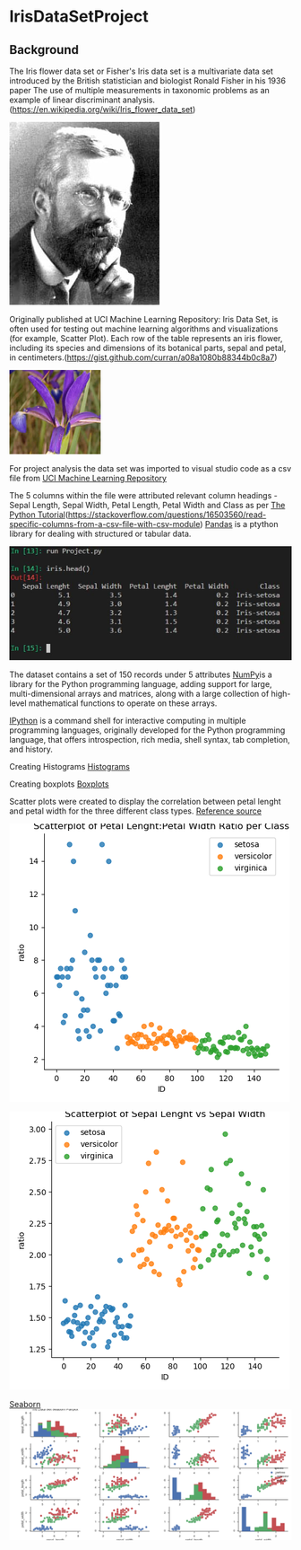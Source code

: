 IrisDataSetProject
==========================================================
Background
----------------------------------------------------------
The Iris flower data set or Fisher's Iris data set is a multivariate data set introduced by the British statistician and biologist Ronald Fisher in his 1936 paper The use of multiple measurements in taxonomic problems as an example of linear discriminant analysis.(https://en.wikipedia.org/wiki/Iris_flower_data_set)

![Ronald Fisher](R._A._Fischer.jpg)  

Originally published at UCI Machine Learning Repository: Iris Data Set, is often used for testing out machine learning algorithms and visualizations (for example, Scatter Plot). Each row of the table represents an iris flower, including its species and dimensions of its botanical parts, sepal and petal, in centimeters.(https://gist.github.com/curran/a08a1080b88344b0c8a7)

![Iris Flower](IrisFlower.jpg)

For project analysis the data set was imported to visual studio code as a csv file from [UCI Machine Learning Repository](https://archive.ics.uci.edu/ml/datasets/iris)

The 5 columns within the file were attributed relevant column headings - Sepal Length, Sepal Width, Petal Length, Petal Width and Class as per [The Python Tutorial](https://docs.python.org/3.1/library/csv.html)(https://stackoverflow.com/questions/16503560/read-specific-columns-from-a-csv-file-with-csv-module)
[Pandas](http://pandas.pydata.org/) is a ptython library for dealing with structured or tabular data.

![Headings Using Pandas](Headingsusingpandas.jpg)

The dataset contains a set of 150 records under 5 attributes 
[NumPy](https://en.wikipedia.org/wiki/NumPy)is a library for the Python programming language, adding support for large, multi-dimensional arrays and matrices, along with a large collection of high-level mathematical functions to operate on these arrays.

[IPython](https://en.wikipedia.org/wiki/IPython) is a command shell for interactive computing in multiple programming languages, originally developed for the Python programming language, that offers introspection, rich media, shell syntax, tab completion, and history.

Creating Histograms
[Histograms](https://matplotlib.org/gallery/statistics/histogram_features.html)


Creating boxplots
[Boxplots](https://matplotlib.org/api/_as_gen/matplotlib.pyplot.boxplot.html)

Scatter plots were created to display the correlation between petal lenght and petal width for the three different class types. [Reference source](https://stackoverflow.com/questions/45862223/use-different-colors-in-scatterplot-for-iris-dataset)


![Ratio of Petal Lenght:Petal Width per class](Scatterplot_Ratio_Petal_Lenght_vs_Petal_Width.png)

![Ratio of Sepal Lenght:Sepal Width per class](Scatterplot_Sepal_Lenght_vs_Sepal_Width.png)

[Seaborn](https://stackoverflow.com/questions/46383645/seaborn-and-pd-scatter-matrix-plot-color-issues)
![Seaborn Pairplot](SeabornPairPlot.png)



